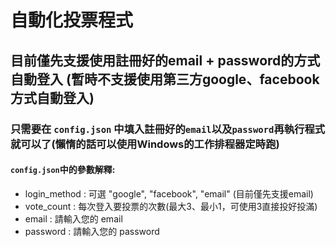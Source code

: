 # 自動化投票程式

## 目前僅先支援使用註冊好的email + password的方式自動登入 (暫時不支援使用第三方google、facebook方式自動登入)

### 只需要在 `config.json` 中填入註冊好的`email`以及`password`再執行程式就可以了(懶惰的話可以使用Windows的工作排程器定時跑)

#### `config.json`中的參數解釋:
 - login_method : 可選 "google", "facebook", "email" (目前僅先支援email)
 - vote_count : 每次登入要投票的次數(最大3、最小1，可使用3直接投好投滿)
 - email : 請輸入您的 email
 - password : 請輸入您的 password
